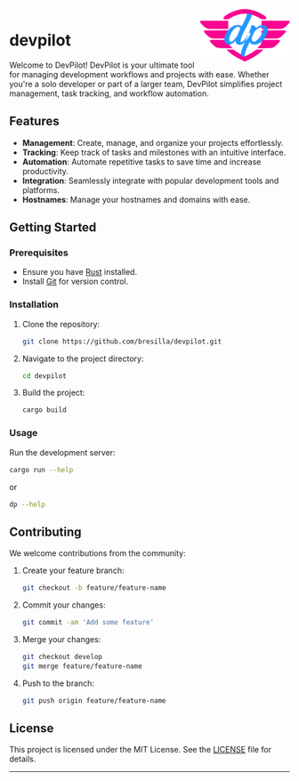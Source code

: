 <img align="right" width="32%" src="./misc/pilot.png">

devpilot
===

Welcome to DevPilot! DevPilot is your ultimate tool for managing development workflows and projects with ease. Whether you're a solo developer or part of a larger team, DevPilot simplifies project management, task tracking, and workflow automation.

## Features

- **Management**: Create, manage, and organize your projects effortlessly.
- **Tracking**: Keep track of tasks and milestones with an intuitive interface.
- **Automation**: Automate repetitive tasks to save time and increase productivity.
- **Integration**: Seamlessly integrate with popular development tools and platforms.
- **Hostnames**: Manage your hostnames and domains with ease.

## Getting Started

### Prerequisites

- Ensure you have [Rust](https://www.rust-lang.org/) installed.
- Install [Git](https://git-scm.com/) for version control.

### Installation

1. Clone the repository:
    ```sh
    git clone https://github.com/bresilla/devpilot.git
    ```
2. Navigate to the project directory:
    ```sh
    cd devpilot
    ```
3. Build the project:
    ```sh
    cargo build
    ```

### Usage

Run the development server:
  ```sh
  cargo run --help
  ```

or

  ```sh
  dp --help
  ```

## Contributing

We welcome contributions from the community:

1. Create your feature branch:
    ```sh
    git checkout -b feature/feature-name
    ```
2. Commit your changes:
    ```sh
    git commit -am 'Add some feature'
    ```
3. Merge your changes:
    ```sh
    git checkout develop
    git merge feature/feature-name
    ```
4. Push to the branch:
    ```sh
    git push origin feature/feature-name
    ```



## License

This project is licensed under the MIT License. See the [LICENSE](LICENSE) file for details.

<hr>

